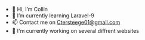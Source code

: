 - 👋 Hi, I’m Collin
- 🌱 I’m currently learning Laravel-9
- 📫 Contact me on Ctersteege01@gmail.com
- 📝 I'm currently working on several diffrent websites
